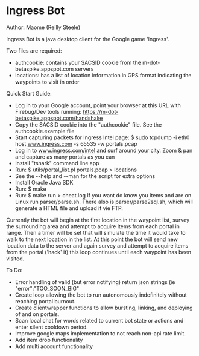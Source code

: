 Ingress Bot
===========

Author: Maome (Reilly Steele)

Ingress Bot is a java desktop client for the Google game 'Ingress'.

Two files are required:
* authcookie: contains your SACSID cookie from the m-dot-betaspike.appspot.com servers
* locations: has a list of location information in GPS format indicating the waypoints to visit in order

Quick Start Guide:

* Log in to your Google account, point your browser at this URL with Firebug/Dev tools running:  https://m-dot-betaspike.appspot.com/handshake
* Copy the SACSID cookie into the "authcookie" file.  See the authcookie.example file
* Start capturing packets for Ingress Intel page:  $ sudo tcpdump -i eth0 host www.ingress.com -s 65535 -w portals.pcap 
* Log in to www.ingress.com/intel and surf around your city.  Zoom & pan and capture as many portals as you can
* Install "tshark" command line app
* Run:  $ utils/portal\_list.pl portals.pcap > locations  
* See the --help and --man for the script for extra options
* Install Oracle Java SDK
* Run:  $ make
* Run:  $ make run > cheat.log
If you want do know you Items and are on Linux run parser/parse.sh.
There also is parser/parse2sql.sh, which will generate a HTML file and upload it vie FTP.

Currently the bot will begin at the first location in the waypoint list, survey the surrounding area and attempt
to acquire items from each portal in range. Then a timer will be set that will simulate the time it would take to
walk to the next location in the list. At this point the bot will send new location data to the server and again
survey and attempt to acquire items from the portal ('hack' it) this loop continues until each waypoint has been
visited. 

To Do:
* Error handling of valid (but error notifying) return json strings (ie "error":"TOO_SOON_BIG"
* Create loop allowing the bot to run autonomously indefinitely without reaching portal burnout.
* Create clientwrapper functions to allow bursting, linking, and deploying of and on portals.
* Scan local chat for words related to current bot state or actions and enter silent cooldown period.
* Improve google maps implementation to not reach non-api rate limit.
* Add item drop functionality
* Add multi account functionality
